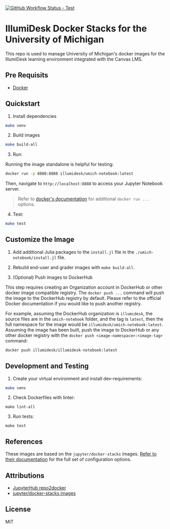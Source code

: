 [![GitHub Workflow Status - Test](https://img.shields.io/github/workflow/status/illumidesk/umich-stacks/Test?logo=github&label=tests)](https://github.com/illumidesk/umich-stacks/actions)


# IllumiDesk Docker Stacks for the University of Michigan

This repo is used to manage University of Michigan's docker images for the IllumiDesk learning environment integrated with the Canvas LMS.

## Pre Requisits

- [Docker](https://docs.docker.com/get-docker/)

## Quickstart

1. Install dependencies

```bash
make venv
```

2. Build images

```bash
make build-all
```

3. Run:

Running the image standalone is helpful for testing:

```bash
docker run -p 8888:8888 illumidesk/umich-notebook:latest
```

Then, navigate to `http://localhost:8888` to access your Jupyter Notebook server.

> Refer to [docker's documentation](https://docs.docker.com/engine/reference/run/) for additional `docker run ...` options.

4. Test:

```bash
make test
```

## Customize the Image

1. Add additional Julia packages to the `install.jl` file in the `./umich-notebook/install.jl` file.

2. Rebuild end-user and grader images with `make build-all`.

3. (Optional) Push images to DockerHub

This step requires creating an Organization account in DockerHub or other docker image compatible registry. The `docker push ...` command will push the image to the DockerHub registry by default. Please refer to the official Docker documentation if you would like to push another registry.

For example, assuming the DockerHub organization is `illumidesk`, the source files are in the `umich-notebook` folder, and the tag is `latest`, then the full namespace for the image would be `illumidesk/umich-notebook:latest`. Assuming the image has been built, push the image to DockerHub or any other docker registry with the `docker push <image-namespace>:<image-tag>` command:

```bash
docker push illumidesk/illumidesk-notebook:latest
```

## Development and Testing

1. Create your virtual environment and install dev-requirements:

```bash
make venv
```

2. Check Dockerfiles with linter:

```base
make lint-all
```

3. Run tests:

```base
make test
```

## References

These images are based on the `jupyter/docker-stacks` images. [Refer to their documentation](https://jupyter-docker-stacks.readthedocs.io/en/latest/) for the full set of configuration options.

## Attributions

- [JupyterHub repo2docker](https://repo2docker.readthedocs.io/en/latest/)
- [jupyter/docker-stacks images](https://github.com/jupyter/docker-stacks)

## License

MIT
